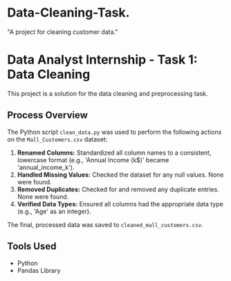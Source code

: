 # Data-Cleaning-Task.
"A project for cleaning customer data."
# Data Analyst Internship - Task 1: Data Cleaning

This project is a solution for the data cleaning and preprocessing task.

## Process Overview

The Python script `clean_data.py` was used to perform the following actions on the `Mall_Customers.csv` dataset:

1.  **Renamed Columns:** Standardized all column names to a consistent, lowercase format (e.g., 'Annual Income (k$)' became 'annual_income_k').
2.  **Handled Missing Values:** Checked the dataset for any null values. None were found.
3.  **Removed Duplicates:** Checked for and removed any duplicate entries. None were found.
4.  **Verified Data Types:** Ensured all columns had the appropriate data type (e.g., 'Age' as an integer).

The final, processed data was saved to `cleaned_mall_customers.csv`.

## Tools Used
* Python
* Pandas Library
